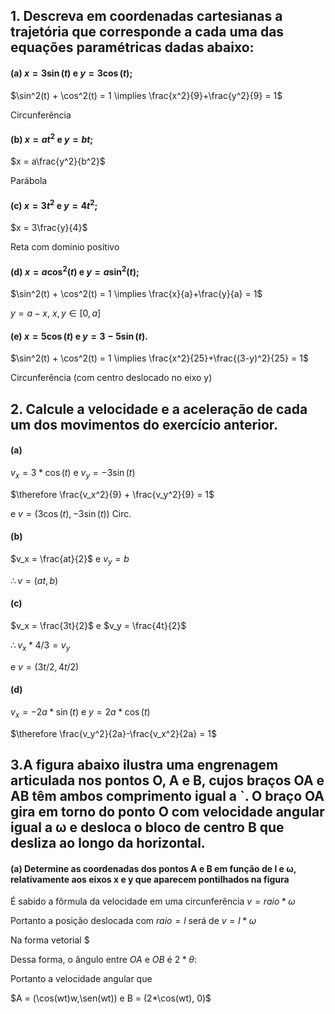 ## 1. Descreva em coordenadas cartesianas a trajetória que corresponde a cada uma das equações paramétricas dadas abaixo:
#### (a) $x = 3 \sin (t)$ e $y = 3 \cos(t);$

$\sin^2(t) + \cos^2(t) = 1 \implies \frac{x^2}{9}+\frac{y^2}{9} = 1$ 

Circunferência

#### (b) $x = at^2$ e $y = bt;$

$x = a\frac{y^2}{b^2}$

Parábola

#### \(c\) $x = 3t^2$ e $y = 4t^2 ;$

$x = 3\frac{y}{4}$

Reta com dominio positivo

#### (d) $x = a \cos^2 (t)$ e $y = a \sin^2(t);$

$\sin^2(t) + \cos^2(t) = 1 \implies \frac{x}{a}+\frac{y}{a} = 1$

$y = a-x$, $x,y \in [0,a]$

#### (e) $x = 5 \cos(t)$ e $y = 3 − 5 \sin (t).$

$\sin^2(t) + \cos^2(t) = 1 \implies \frac{x^2}{25}+\frac{(3-y)^2}{25} = 1$

Circunferência (com centro deslocado no eixo y)


## 2. Calcule a velocidade e a aceleração de cada um dos movimentos do exercício anterior.

#### (a) 
$v_x = 3*\cos(t)$ e $v_y = -3\sin(t)$

$\therefore \frac{v_x^2}{9} + \frac{v_y^2}{9} = 1$

e $v=(3\cos(t),-3\sin(t))$
Circ.

#### (b) 

$v_x = \frac{at}{2}$ e $v_y = b$

$\therefore v=(at,b)$

#### \(c\)

$v_x = \frac{3t}{2}$ e $v_y = \frac{4t}{2}$

$\therefore v_x*4/3 = v_y$

e $v = (3t/2,4t/2)$

#### (d) 

$v_x = -2a*\sin(t)$ e $y = 2a*\cos(t)$

$\therefore \frac{v_y^2}{2a}-\frac{v_x^2}{2a} = 1$


## 3.A figura abaixo ilustra uma engrenagem articulada nos pontos O, A e B, cujos braços OA e AB têm ambos comprimento igual a `. O braço OA gira em torno do ponto O com velocidade angular igual a ω e desloca o bloco de centro B que desliza ao longo da horizontal.

#### (a) Determine as coordenadas dos pontos A e B em função de l e ω, relativamente aos eixos x e y que aparecem pontilhados na figura

É sabido a fôrmula da velocidade em uma circunferência $v = raio * \omega$

Portanto a posição deslocada com $raio = l$ será de $v = l *\omega$

Na forma vetorial $

Dessa forma, o ângulo entre $OA$ e $OB$ é $2*\theta$:

Portanto a velocidade angular que

$A = (\cos(wt)w,\sen(wt)) e B = (2*\cos(wt), 0)$


